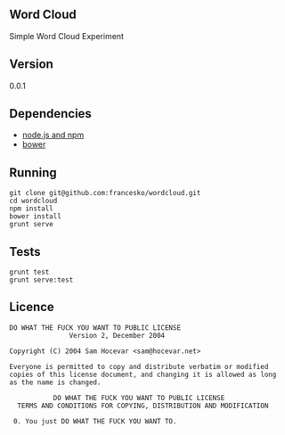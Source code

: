 ## Word Cloud

Simple Word Cloud Experiment

## Version

0.0.1

## Dependencies

- [node.js and npm](https://gist.github.com/isaacs/579814)
- [bower](http://bower.io/)

## Running

    git clone git@github.com:francesko/wordcloud.git
    cd wordcloud
    npm install
    bower install
    grunt serve

## Tests

    grunt test
    grunt serve:test

## Licence

    DO WHAT THE FUCK YOU WANT TO PUBLIC LICENSE
                   Version 2, December 2004

    Copyright (C) 2004 Sam Hocevar <sam@hocevar.net>

    Everyone is permitted to copy and distribute verbatim or modified
    copies of this license document, and changing it is allowed as long
    as the name is changed.

               DO WHAT THE FUCK YOU WANT TO PUBLIC LICENSE
      TERMS AND CONDITIONS FOR COPYING, DISTRIBUTION AND MODIFICATION

     0. You just DO WHAT THE FUCK YOU WANT TO.